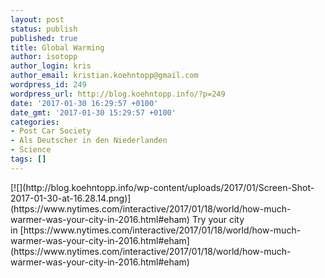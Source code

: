 ```yaml
---
layout: post
status: publish
published: true
title: Global Warming
author: isotopp
author_login: kris
author_email: kristian.koehntopp@gmail.com
wordpress_id: 249
wordpress_url: http://blog.koehntopp.info/?p=249
date: '2017-01-30 16:29:57 +0100'
date_gmt: '2017-01-30 15:29:57 +0100'
categories:
- Post Car Society
- Als Deutscher in den Niederlanden
- Science
tags: []
---
```

<p>[![](http://blog.koehntopp.info/wp-content/uploads/2017/01/Screen-Shot-2017-01-30-at-16.28.14.png)](https://www.nytimes.com/interactive/2017/01/18/world/how-much-warmer-was-your-city-in-2016.html#eham) Try your city in&nbsp;[https://www.nytimes.com/interactive/2017/01/18/world/how-much-warmer-was-your-city-in-2016.html#eham](https://www.nytimes.com/interactive/2017/01/18/world/how-much-warmer-was-your-city-in-2016.html#eham)</p>
